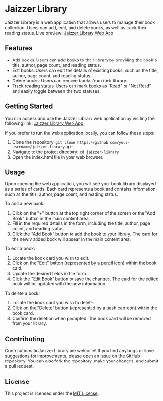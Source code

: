 # Jaizzer Library

Jaizzer Library is a web application that allows users to manage their book collection. Users can add, edit, and delete books, as well as track their reading status.
Live preview: [Jaizzer Library Web App](https://jaizzer.github.io/library/)

## Features

- Add books: Users can add books to their library by providing the book's title, author, page count, and reading status.
- Edit books: Users can edit the details of existing books, such as the title, author, page count, and reading status.
- Delete books: Users can remove books from their library.
- Track reading status: Users can mark books as "Read" or "Not Read" and easily toggle between the two statuses.

## Getting Started

You can access and use the Jaizzer Library web application by visiting the following link: [Jaizzer Library Web App](https://jaizzer.github.io/library/)

If you prefer to run the web application locally, you can follow these steps:

1. Clone the repository: `git clone https://github.com/your-username/jaizzer-library.git`
2. Navigate to the project directory: `cd jaizzer-library`
3. Open the index.html file in your web browser.

## Usage

Upon opening the web application, you will see your book library displayed as a series of cards. Each card represents a book and contains information such as the title, author, page count, and reading status.

To add a new book:
1. Click on the "+" button at the top right corner of the screen or the "Add Book" button in the main content area.
2. Fill in the required details in the form, including the title, author, page count, and reading status.
3. Click the "Add Book" button to add the book to your library. The card for the newly added book will appear in the main content area.

To edit a book:
1. Locate the book card you wish to edit.
2. Click on the "Edit" button (represented by a pencil icon) within the book card.
3. Update the desired fields in the form.
4. Click the "Edit Book" button to save the changes. The card for the edited book will be updated with the new information.

To delete a book:
1. Locate the book card you wish to delete.
2. Click on the "Delete" button (represented by a trash can icon) within the book card.
3. Confirm the deletion when prompted. The book card will be removed from your library.

## Contributing

Contributions to Jaizzer Library are welcome! If you find any bugs or have suggestions for improvements, please open an issue on the GitHub repository. You can also fork the repository, make your changes, and submit a pull request.

## License

This project is licensed under the [MIT License](LICENSE).

